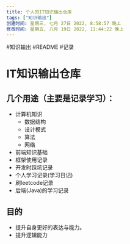 ```yaml
---
title: 个人的IT知识输出仓库
tags: ["知识输出"]
创建时间: 星期三, 七月 27日 2022, 8:58:57 晚上
修改时间: 星期五, 八月 19日 2022, 11:44:22 晚上
---
```

#知识输出 #README #记录

# IT知识输出仓库

## 几个用途（主要是记录学习）：
- 计算机知识
	- 数据结构
	- 设计模式
	- 算法
	- 网络
- 前端知识基础
- 框架使用记录
- 开发时踩坑记录
- 个人学习记录(学习日记)
- 刷leetcode记录
- 后端(Java)的学习记录

## 目的
- 提升自身更好的表达与能力。
- 提升逻辑能力
